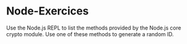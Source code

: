 # Node-Exercices
Use the Node.js REPL to list the methods provided by the Node.js core crypto module. Use one of these methods to generate a random ID.